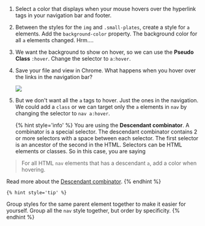 1. Select a color that displays when your mouse hovers over the hyperlink tags in your navigation bar and footer.

1. Between the styles for the `img` and `.small-plates`, create a style for `a` elements. Add the `background-color` property. The background color for all `a` elements changed. Hrm....

1. We want the background to show on hover, so we can use the **Pseudo Class** `:hover`. Change the selector to `a:hover`.

1. Save your file and view in Chrome. What happens when you hover over the links in the navigation bar?

    ![](https://media.giphy.com/media/B0vFTrb0ZGDf2/giphy.gif)

1. But we don't want all the `a` tags to hover. Just the ones in the navigation. We could add a `class` or we can target only the `a` elements in `nav` by changing the selector to `nav a:hover`.

    {% hint style='info' %}
You are using the **Descendant combinator**. A combinator is a special selector. The descendant combinator contains 2 or more selectors with a space between each selector. The first selector is an ancestor of the second in the HTML. Selectors can be HTML elements or classes. So in this case, you are saying 

> For all HTML `nav` elements that has a descendant `a`, add a color when hovering.

Read more about the [Descendant combinator](https://developer.mozilla.org/en-US/docs/Web/CSS/Descendant_combinator). 
    {% endhint %}

    {% hint style='tip' %}
Group styles for the same parent element together to make it easier for yourself. Group all the `nav` style together, but order by specificity.
    {% endhint %}


